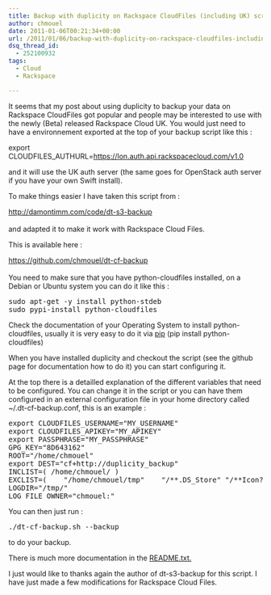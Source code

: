 ```yaml
---
title: Backup with duplicity on Rackspace CloudFiles (including UK) script.
author: chmouel
date: 2011-01-06T00:21:34+00:00
url: /2011/01/06/backup-with-duplicity-on-rackspace-cloudfiles-including-uk-script/
dsq_thread_id:
  - 252100932
tags:
  - Cloud
  - Rackspace

---
```

It seems that my post about using duplicity to backup your data on Rackspace CloudFiles got popular and people may be interested to use with the newly (Beta) released Rackspace Cloud UK. You would just need to have a environnement exported at the top of your backup script like this : 

export CLOUDFILES_AUTHURL=https://lon.auth.api.rackspacecloud.com/v1.0

and it will use the UK auth server (the same goes for OpenStack auth server if you have your own Swift install).

To make things easier I have taken this script from :

[http://damontimm.com/code/dt-s3-backup  
][1]  
and adapted it to make it work with Rackspace Cloud Files.

This is available here :

[https://github.com/chmouel/dt-cf-backup  
][2]  
You need to make sure that you have python-cloudfiles installed, on a Debian or Ubuntu system you can do it like this :

<pre lang="shell">sudo apt-get -y install python-stdeb 
sudo pypi-install python-cloudfiles
</pre>

Check the documentation of your Operating System to install python-cloudfiles, usually it is very easy to do it via [pip][3] (pip install python-cloudfiles)

When you have installed duplicity and checkout the script (see the github page for documentation how to do it) you can start configuring it. 

At the top there is a detailled explanation of the different variables that need to be configured. You can change it in the script or you can have them configured in an external configuration file in your home directory called ~/.dt-cf-backup.conf, this is an example :

<pre lang="shell">export CLOUDFILES_USERNAME="MY_USERNAME"
export CLOUDFILES_APIKEY="MY_APIKEY"
export PASSPHRASE="MY_PASSPHRASE"
GPG_KEY="8D643162"
ROOT="/home/chmouel"
export DEST="cf+http://duplicity_backup"
INCLIST=( /home/chmouel/ )
EXCLIST=( 	 "/home/chmouel/tmp"    "/**.DS_Store" "/**Icon?" "/**.AppleDouble"  )
LOGDIR="/tmp/"
LOG_FILE_OWNER="chmouel:"
</pre>

You can then just run :

<pre>./dt-cf-backup.sh --backup  
</pre>

to do your backup. 

There is much more documentation in the [README.txt.][4]

I just would like to thanks again the author of dt-s3-backup for this script. I have just made a few modifications for Rackspace Cloud Files.

 [1]: http://damontimm.com/code/dt-s3-backup
 [2]: https://github.com/chmouel/dt-cf-backup
 [3]: http://pip.openplans.org/
 [4]: https://github.com/chmouel/dt-cf-backup/blob/master/README